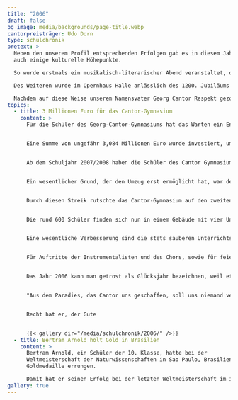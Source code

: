 ```yaml
---
title: "2006"
draft: false
bg_image: media/backgrounds/page-title.webp
cantorpreisträger: Udo Dorn
type: schulchronik
pretext: >
  Neben den unserem Profil entsprechenden Erfolgen gab es in diesem Jahr
  auch einige kulturelle Höhepunkte.

  So wurde erstmals ein musikalisch-literarischer Abend veranstaltet, der mittlerweile alljährlich durchgeführt wird und aus dem Leben am GCG nicht mehr wegzudenken ist. Dabei zeigen vor allem ältere Schüler ihr musikalisches Können oder präsentieren literarische Werke.

  Des Weiteren wurde im Opernhaus Halle anlässlich des 1200. Jubiläums unserer Stadt die in Kooperation mit unserer Schule entstandene Oper „Cantor- Die Vermessung des Unendlichen“ uraufgeführt.

  Nachdem auf diese Weise unserem Namensvater Georg Cantor Respekt gezollt wurde, erhielten auch wir die dringend nötige Aufmerksamkeit und bekamen 3 Millionen Euro zur Renovierung bewilligt. So wurde es uns möglich, in ein neues Gebäude in der Torstraße umzuziehen.
topics:
  - title: 3 Millionen Euro für das Cantor-Gymnasium
    content: >
      Für die Schüler des Georg-Cantor-Gymnasiums hat das Warten ein Ende:


      Eine Summe von ungefähr 3,084 Millionen Euro wurde investiert, um Cantors Schäfchen ins Trockene zu bringen. Der Standort Muldestraße gehört der Vergangenheit an.


      Ab dem Schuljahr 2007/2008 haben die Schüler des Cantor Gymnasiums einen anderen Schulweg. Denn wir sind umgezogen: in die Torstraße. Einstmals als „Adolf-Reichwein-Schule“ bekannt, hat das leer stehende Gebäude jetzt wieder eine Horde wissensbegieriger Schüler zu horten.


      Ein wesentlicher Grund, der den Umzug erst ermöglicht hat, war der Schülerstreik. Nachdem eins der vielen alten maroden Fenster sich aus dem Rahmen löste, handelten die Schüler. Die Eigeninitiative wirkte.


      Durch diesen Streik rutschte das Cantor-Gymnasium auf den zweiten Platz der Spendenliste nach vorne. Dadurch konnte im Sommer 2006 mit den Bauarbeiten begonnen werden. Schon bald war das Schulgebäude auf Vordermann gebracht und die Turnhalle und die Aula konnten eröffnet werden.


      Die rund 600 Schüler finden sich nun in einem Gebäude mit vier Unterrichtsetagen samt Dach- und Erdgeschoss wieder. Ein kleinerer Schulhof, der Ende 2006 fertiggestellt wurde, verschafft nun Raum zum Verschnaufen.


      Eine wesentliche Verbesserung sind die stets sauberen Unterrichtsräume und Toiletten. Dabei macht der Unterricht auch viel mehr Spaß.


      Für Auftritte der Instrumentalisten und des Chors, sowie für feierliche Veranstaltungen bietet die Aula genug Platz. Sie soll eine der schönsten Aulen ganz Halles sein. Zum ersten Mal wird in diesem Schuljahr ein Schüler den Cantor-Preis in der neuen Aula entgegennehmen.


      Das Jahr 2006 kann man getrost als Glücksjahr bezeichnen, weil etwas Besseres nicht hätte passieren können. Denn wie David Hilbert richtig bemerkte:


      "Aus dem Paradies, das Cantor uns geschaffen, soll uns niemand vertreiben können."


      Recht hat er, der Gute


      {{< gallery dir="/media/schulchronik/2006/" />}}
  - title: Bertram Arnold holt Gold in Brasilien
    content: >
      Bertram Arnold, ein Schüler der 10. Klasse, hatte bei der
      Weltmeisterschaft der Naturwissenschaften in Sao Paulo, Brasilien, die
      Goldmedaille errungen.

      Damit hat er seinen Erfolg bei der letzten Weltmeisterschaft im indonesischen Yogakarta übertroffen, wo er im Einzelwettbewerb den 2. Platz erreichte.
gallery: true
---
```




